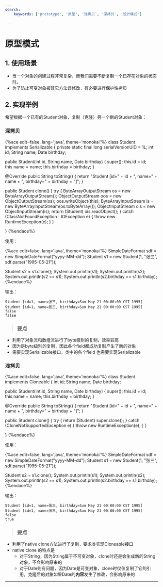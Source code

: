 ```yaml
---
search:
    keywords: ['prototype', '原型', '浅拷贝', '深拷贝', '设计模式']

---
```



# 原型模式

## 1. 使用场景
* 当一个对象的创建过程非常复杂，而我们需要不断复制一个已存在对象的状态时。
* 为了防止可变对象被其它方法误修改，有必要进行保护性拷贝

## 2. 实现举例
希望根据一个已有的Student对象，复制（克隆）另一个新的Student对象：

### 深拷贝

{%ace edit=false, lang='java', theme='monokai'%}
class Student implements Serializable {
  private static final long serialVersionUID = 1L;
  int id;
  String name;
  Date birthday;

  public Student(int id, String name, Date birthday) {
    super();
    this.id = id;
    this.name = name;
    this.birthday = birthday;
  }

  @Override
  public String toString() {
    return "Student [id=" + id + ", name=" + name + ", birthday=" + birthday + "]";
  }

  public Student clone() {
    try {
      ByteArrayOutputStream os = new ByteArrayOutputStream();
      ObjectOutputStream oos = new ObjectOutputStream(os);
      oos.writeObject(this);
      ByteArrayInputStream is = new ByteArrayInputStream(os.toByteArray());
      ObjectInputStream ois = new ObjectInputStream(is);
      return (Student) ois.readObject();
    } catch (ClassNotFoundException | IOException e) {
      throw new RuntimeException(e);
    }
  }

}
{%endace%}

使用：

{%ace edit=false, lang='java', theme='monokai'%}
SimpleDateFormat sdf = new SimpleDateFormat("yyyy-MM-dd");
Student s1 = new Student(1, "张三", sdf.parse("1995-05-21"));

Student s2 = s1.clone();
System.out.println(s1);
System.out.println(s2);
System.out.println(s2 == s1);
System.out.println(s2.birthday == s1.birthday);
{%endace%}

输出：
```
Student [id=1, name=张三, birthday=Sun May 21 00:00:00 CST 1995]
Student [id=1, name=张三, birthday=Sun May 21 00:00:00 CST 1995]
false
false
```
> ### 要点
* 利用了对象流和数组流进行了byte级别的复制，效率较高
* 因为是byte级别的复制，因此各个field都成功复制产生了新的对象
* 需要实现Serializable接口，类中的各个field 也需要实现Serializable

### 浅拷贝

{%ace edit=false, lang='java', theme='monokai'%}
class Student implements Cloneable {
  int id;
  String name;
  Date birthday;

  public Student(int id, String name, Date birthday) {
    super();
    this.id = id;
    this.name = name;
    this.birthday = birthday;
  }

  @Override
  public String toString() {
    return "Student [id=" + id + ", name=" + name + ", birthday=" + birthday + "]";
  }

  public Student clone() {
    try {
      return (Student) super.clone();
    } catch (CloneNotSupportedException e) {
      throw new RuntimeException(e);
    }
  }

}
{%endace%}


使用：

{%ace edit=false, lang='java', theme='monokai'%}
SimpleDateFormat sdf = new SimpleDateFormat("yyyy-MM-dd");
Student s1 = new Student(1, "张三", sdf.parse("1995-05-21"));

Student s2 = s1.clone();
System.out.println(s1);
System.out.println(s2);
System.out.println(s2 == s1);
System.out.println(s2.birthday == s1.birthday);
{%endace%}

输出：
```
Student [id=1, name=张三, birthday=Sun May 21 00:00:00 CST 1995]
Student [id=1, name=张三, birthday=Sun May 21 00:00:00 CST 1995]
false
true
```
> ### 要点
* 利用了native clone方法进行了复制，要求类实现Cloneable接口
* native clone 的特点是
  * 对于String，因为String属于不可变对象，clone时还是会生成新的String对象，不会影响原来的
  * 对于Date则有问题，因为Date是可变对象，clone时仅仅复制了它的引用，克隆后的对象如果Date的**内容**发生了修改，会影响原来的
  
___



